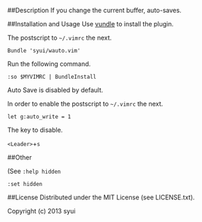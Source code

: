 ##Description
If you change the current buffer, auto-saves.

##Installation and Usage
Use [vundle](https://github.com/gmarik/vundle) to install the plugin.

The postscript to `~/.vimrc` the next.

```
Bundle 'syui/wauto.vim'
```

Run the following command.

`:so $MYVIMRC | BundleInstall`

Auto Save is disabled by default.

In order to enable the postscript to `~/.vimrc` the next.

```
let g:auto_write = 1
```


The key to disable.

`<Leader>`+`s`


##Other

(See `:help hidden`

`:set hidden`


##License
Distributed under the MIT License (see LICENSE.txt).

Copyright (c) 2013 syui


